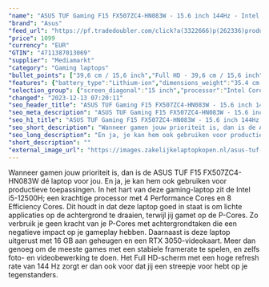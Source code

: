```yaml
---
"name": "ASUS TUF Gaming F15 FX507ZC4-HN083W - 15.6 inch 144Hz - Intel Core i5 - 16GB - 512 GB - GeForce RTX 3050"
"brand": "Asus"
"feed_url": "https://pf.tradedoubler.com/click?a(3322666)p(262336)product(50617-1758014)ttid(3)url(https%3A%2F%2Fwww.mediamarkt.nl%2Fnl%2Fproduct%2F_asus-tuf-gaming-f15-fx507zc4-hn083w-156-inch-144hz-intel-core-i5-16gb-512-gb-geforce-rtx-3050-1758014.html%3Futm_source%3Dtradedoubler%26utm_medium%3Daff-comparison%26utm_term%3D1758014)"
"price": 1099
"currency": "EUR"
"GTIN": "4711387013069"
"supplier": "Mediamarkt"
"category": "Gaming laptops"
"bullet_points": ["39,6 cm / 15,6 inch","Full HD - 39,6 cm / 15,6 inch","SSD , 512 GB , M.2 via PCIe","1x RJ45 LAN port, 1x Thunderbolt 4 support DisplayPort, 1x USB 3.2 Gen 2 Type-C support DisplayPort / G-SYNC, 2x USB 3.2 Gen 1 Type-A, 1x HDMI 2.1 TMDS, 1x 3.5mm Combo Audio Jack","Lithium-ion","35.4 cm x 2.24 cm x 25.1 cm /"]
"features": {"battery_type":"Lithium-ion","dimensions_weight":"35.4 cm x 2.24 cm x 25.1 cm /","additional_update_information":"Voor zover op de afbeeldingen apps worden getoond, geldt dat MediaMarkt niet kan garanderen dat de apps tijdens de volledige levensduur van het product goed zullen blijven functioneren. Dit hangt af van het beleid van de fabrikant.","min_duration_supported_software_updates":"2 jaar","bluetooth":"Ja","hard_disk_1":"SSD , 512 GB , M.2 via PCIe","warranty_note":"Pick up & return","ram_configuration":"2x 8 GB","manufacturer_guarantee":"2 jaar","card_reader":"Nee","panel_type":"IPS (In-Plane Switching)","touchscreen":"Nee","processor_speed_with_turbo":"4.5 GHz","processor_clock_rate":"2.5 GHz","battery_capacity":"56 Wh","image_quality":"Full HD","product_manufacturer":"ASUS","product_introduction_date":"2023-01-01","integrated_mike":"Ja","speakers":"Ja","convertibility":"Vast scherm","screen_diagonal_inches":"15.6 inch","model_year":"2023","short_description":"TUF GAMING F15 FX507ZC4-HN083W","product_width":"35,4 cm","shipping_costs":"0.00","screen_type":"Mat scherm","memory_size":"16 GB","product_height":"2,24 cm","dedicated_graphics_memory":"4 GB","processor_brand":"Intel®","wlan_standards":"WiFi 6 (802.11AX)","bluetooth_version":"5.2","depth":"25,1 cm","delivery_time":"1","number_of_processor_cores":"12","connections":"1x RJ45 LAN port, 1x Thunderbolt 4 support DisplayPort, 1x USB 3.2 Gen 2 Type-C support DisplayPort / G-SYNC, 2x USB 3.2 Gen 1 Type-A, 1x HDMI 2.1 TMDS, 1x 3.5mm Combo Audio Jack","image_ratio":"16:9","screen_diagonal_cm":"39,6 cm","screen_diagonal_cm_inch":"39,6 cm / 15,6 inch","processor":"Intel Core i5-12500H","color":"Grijs","capacity_of_1_hard_disk":"512 GB","type_of_1_hard_disk":"SSD","charge_time_from_manufacturer":"Onbekend","battery_life":"Afhankelijk van gebruik","weight":"2,2 kg","front_camera":"Ja","manufacturer_part_number":"90NR0GW1-M007P0","resolution":"1920 x 1080","scope_of_delivery":"Laptop, 200W AC Adapter","integrated_webcam":"Ja","processor_model":"Core™ i5","update_policy":"Onbekend","total_storage_space_in_gb":"512 GB","wlan":"Ja","product_type":"Gaming-laptop","ram_type":"DDR4","previous_price":"","height":"2,24 cm","keyboard_type":"QWERTY","manufacturer_supported_software_updates":"Ja","product_depth":"25,1 cm","total_storage_space":"512 GB","purpose_laptop":"Gaming"}
"selection_group": {"screen_diagonal":"15 inch","processor":"Intel Core i5","changed_price_past_3_days":false,"product_family":"TUF Gaming"}
"changed": "2023-12-13 07:20:11"
"seo_header_title": "ASUS TUF Gaming F15 FX507ZC4-HN083W - 15.6 inch 144Hz - Intel Core i5 - 16GB - 512 GB - GeForce RTX 3050"
"seo_meta_description": "ASUS TUF Gaming F15 FX507ZC4-HN083W - 15.6 inch 144Hz - Intel Core i5 - 16GB - 512 GB - GeForce RTX 3050"
"seo_h1_title": "ASUS TUF Gaming F15 FX507ZC4-HN083W - 15.6 inch 144Hz - Intel Core i5 - 16GB - 512 GB - GeForce RTX 3050"
"seo_short_description": "Wanneer gamen jouw prioriteit is, dan is de ASUS TUF F15 FX507ZC4-HN083W dé laptop voor jou."
"seo_long_description": "En ja, je kan hem ook gebruiken voor productieve toepassingen. In het hart van deze gaming-laptop zit de Intel i5-12500H; een krachtige processor met 4 Performance Cores en 8 Efficiency Cores. Dit houdt in dat deze laptop goed in staat is om lichte applicaties op de achtergrond te draaien, terwijl jij gamet op de P-Cores. Zo verbruik je geen kracht van je P-Cores met achtergrondtaken die een negatieve impact op je gameplay hebben. Daarnaast is deze laptop uitgerust met 16 GB aan geheugen en een RTX 3050-videokaart. Meer dan genoeg om de meeste games met een stabiele framerate te spelen, en zelfs foto- en videobewerking te doen. Het Full HD-scherm met een hoge refresh rate van 144 Hz zorgt er dan ook voor dat jij een streepje voor hebt op je tegenstanders."
"short_description": ""
"external_image_url": "https://images.zakelijkelaptopkopen.nl/asus-tuf-gaming-f15-fx507zc4-hn083w-156-inch-144hz-intel-core-i5-16gb-512-gb-geforce-rtx-3050-1758014.webp"
---
```


Wanneer gamen jouw prioriteit is, dan is de ASUS TUF F15 FX507ZC4-HN083W dé laptop voor jou. En ja, je kan hem ook gebruiken voor productieve toepassingen. In het hart van deze gaming-laptop zit de Intel i5-12500H; een krachtige processor met 4 Performance Cores en 8 Efficiency Cores. Dit houdt in dat deze laptop goed in staat is om lichte applicaties op de achtergrond te draaien, terwijl jij gamet op de P-Cores. Zo verbruik je geen kracht van je P-Cores met achtergrondtaken die een negatieve impact op je gameplay hebben. Daarnaast is deze laptop uitgerust met 16 GB aan geheugen en een RTX 3050-videokaart. Meer dan genoeg om de meeste games met een stabiele framerate te spelen, en zelfs foto- en videobewerking te doen. Het Full HD-scherm met een hoge refresh rate van 144 Hz zorgt er dan ook voor dat jij een streepje voor hebt op je tegenstanders.